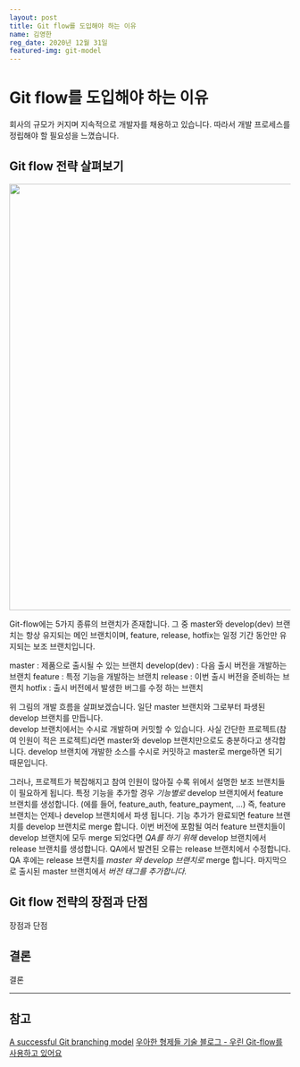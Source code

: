```yaml
---
layout: post
title: Git flow를 도입해야 하는 이유 
name: 김영한
reg_date: 2020년 12월 31일
featured-img: git-model
---
```



# Git flow를 도입해야 하는 이유 
회사의 규모가 커지며 지속적으로 개발자를 채용하고 있습니다. 따라서 개발 프로세스를 정립해야 할 필요성을 느꼈습니다.

## Git flow 전략 살펴보기 

<img src="https://nvie.com/img/git-model@2x.png" width="575" height="762">

Git-flow에는 5가지 종류의 브랜치가 존재합니다. 그 중 master와 develop(dev) 브랜치는 항상 유지되는 메인 브랜치이며, feature, release, hotfix는 일정 기간 동안만 유지되는 보조 브랜치입니다.

master : 제품으로 출시될 수 있는 브랜치
develop(dev) : 다음 출시 버전을 개발하는 브랜치
feature : 특정 기능을 개발하는 브랜치
release : 이번 출시 버전을 준비하는 브랜치
hotfix : 출시 버전에서 발생한 버그를 수정 하는 브랜치 

위 그림의 개발 흐름을 살펴보겠습니다. 
일단 master 브랜치와 그로부터 파생된 develop 브랜치를 만듭니다.  
develop 브랜치에서는 수시로 개발하며 커밋할 수 있습니다.
사실 간단한 프로젝트(참여 인원이 적은 프로젝트)라면 master와 develop 브랜치만으로도 충분하다고 생각합니다. develop 브랜치에 개발한 소스를 수시로 커밋하고 master로 merge하면 되기 때문입니다. 

그러나, 프로젝트가 복잡해지고 참여 인원이 많아질 수록 위에서 설명한 보조 브랜치들이 필요하게 됩니다.
특정 기능을 추가할 경우 <em>기능별로</em> develop 브랜치에서 feature 브랜치를 생성합니다. (에를 들어, feature_auth, feature_payment, ...) 
즉, feature 브랜치는 언제나 develop 브랜치에서 파생 됩니다. 
기능 추가가 완료되면 feature 브랜치를 develop 브랜치로 merge 합니다. 
이번 버전에 포함될 여러 feature 브랜치들이 develop 브랜치에 모두 merge 되었다면 <em>QA를 하기 위해</em> develop 브랜치에서 release 브랜치를 생성합니다. 
QA에서 발견된 오류는 release 브랜치에서 수정합니다. QA 후에는 release 브랜치를 <em>master 와 develop 브랜치로</em> merge 합니다. 마지막으로 출시된 master 브랜치에서 <em>버전 태그를 추가합니다.</em>
  
## Git flow 전략의 장점과 단점 
장점과 단점  
  
## 결론 
결론 

----
## 참고 
[A successful Git branching model](https://nvie.com/posts/a-successful-git-branching-model/)
[우아한 형제들 기술 블로그 - 우린 Git-flow를 사용하고 있어요](https://woowabros.github.io/experience/2017/10/30/baemin-mobile-git-branch-strategy.html)

